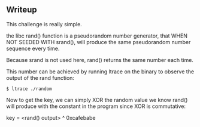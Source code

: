 ## Writeup


This challenge is really simple.

the libc rand() function is a pseudorandom number generator, that WHEN NOT
SEEDED WITH srand(), will produce the same pseudorandom number sequence every
time.

Because srand is not used here, rand() returns the same number each time.

This number can be achieved by running ltrace on the binary to observe the
output of the rand function:

```
$ ltrace ./random
```

Now to get the key, we can simply XOR the random value we know rand() will
produce with the constant in the program since XOR is commutative:

key = <rand() output> ^ 0xcafebabe

